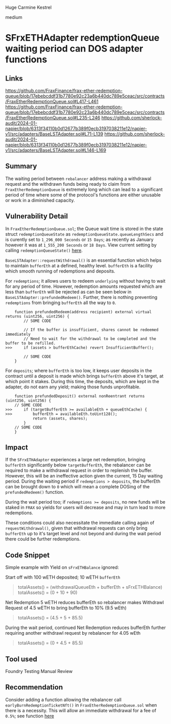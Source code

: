 Huge Carmine Kestrel

medium

# SFrxETHAdapter redemptionQueue waiting period can DOS adapter functions

## Links
https://github.com/FraxFinance/frax-ether-redemption-queue/blob/17ebebcddf31b7780e92c23a6b440dc789e5ceac/src/contracts/FraxEtherRedemptionQueue.sol#L417-L461
https://github.com/FraxFinance/frax-ether-redemption-queue/blob/17ebebcddf31b7780e92c23a6b440dc789e5ceac/src/contracts/FraxEtherRedemptionQueue.sol#L235-L246
https://github.com/sherlock-audit/2024-01-napier/blob/6313f34110b0d12677b389f0ecb3197038211e12/napier-v1/src/adapters/BaseLSTAdapter.sol#L71-L139
https://github.com/sherlock-audit/2024-01-napier/blob/6313f34110b0d12677b389f0ecb3197038211e12/napier-v1/src/adapters/BaseLSTAdapter.sol#L146-L169

## Summary
The waiting period between `rebalancer` address making a withdrawal request and the withdrawn funds being ready to claim from `FraxEtherRedemptionQueue` is extremely long which can lead to a significant period of time where some of the protocol's functions are either unusable or work in a diminished capacity.

## Vulnerability Detail
In `FraxEtherRedemptionQueue.sol`; the Queue wait time is stored in the state struct `redemptionQueueState` as `redemptionQueueState.queueLengthSecs` and is curently set to `1_296_000 Seconds` or `15 Days`; as recently as January however it was at `1_555_200 Seconds` or `18 Days`. View current setting by calling `redemptionQueueState()` [here](https://etherscan.io/address/0x82bA8da44Cd5261762e629dd5c605b17715727bd#readContract).

`BaseLSTAdapter::requestWithdrawal()` is an essential function which helps to maintain `bufferEth` at a defined, healthy level. 
`bufferEth` is a facility which smooth running of redemptions and deposits.

For `redemptions`; it allows users to redeem `underlying` without having to wait for any period of time.
However, redemption amounts requested which are less than `bufferEth` will be rejected as can be seen below in `BaseLSTAdapter::prefundedRedeem()`.
Further, there is nothing preventing `redemptions` from bringing `bufferEth` all the way to `0`.

```solidity
    function prefundedRedeem(address recipient) external virtual returns (uint256, uint256) {
        // SOME CODE

        // If the buffer is insufficient, shares cannot be redeemed immediately
        // Need to wait for the withdrawal to be completed and the buffer to be refilled.
>>>     if (assets > bufferEthCache) revert InsufficientBuffer();

        // SOME CODE
    }
```

For `deposits`; where `bufferEth` is too low, it keeps user deposits in the contract until a deposit is made which brings `bufferEth` above it's target, at which point it stakes. During this time, the deposits, which are kept in the adapter, do not earn any yield; making those funds unprofitable.

```solidity
    function prefundedDeposit() external nonReentrant returns (uint256, uint256) {
    // SOME CODE
>>>     if (targetBufferEth >= availableEth + queueEthCache) {
>>>         bufferEth = availableEth.toUint128();
            return (assets, shares);
        }
    // SOME CODE
    }
```

## Impact
If the `SFrxETHAdapter` experiences a large net redemption, bringing `bufferEth` significantly below `targetBufferEth`, the rebalancer can be required to make a withdrawal request in order to replenish the buffer.
However, this will be an ineffective action given the current, 15 Day waiting period. During the waiting period if `redemptions > deposits`, the bufferEth can be brought down to `0` which will mean a complete DOSing of the `prefundedRedeem()` function.

During the wait period too; if `redemptions >= deposits`, no new funds will be staked in `FRAX` so yields for users will decrease and may in turn lead to more redemptions.

These conditions could also necessitate the immediate calling again of `requestWithdrawal()`, given that withdrawal requests can only bring `bufferEth` up to it's target level and not beyond and during the wait period there could be further redemptions.

## Code Snippet
Simple example with Yield on `sFrxETHBalance` ignored:

Start off with 100 wETH deposited; 10 wETH `bufferEth`
> totalAssets() = (withdrawalQueueEth + bufferEth + sFrxETHBalance)
> totalAssets() = (0 + 10 + 90)

Net Redemption 5 wETH reduces bufferEth so rebalancer makes Withdrawl Request of 4.5 wETH to bring bufferEth to 10% (9.5 wEth)
> totalAssets() = (4.5 + 5 + 85.5)

During the wait period, continued Net Redemption reduces bufferEth further requiring another withdrawl request by rebalancer for 4.05 wEth
> totalAssets() = (0 + 4.5 + 85.5)

## Tool used
Foundry Testing
Manual Review

## Recommendation
Consider adding a function allowing the rebalancer call `earlyBurnRedemptionTicketNft()` in `FraxEtherRedemptionQueue.sol` when there is a necessity.
This will allow an immediate withdrawal for a fee of `0.5%`; see function [here]( https://github.com/FraxFinance/frax-ether-redemption-queue/blob/17ebebcddf31b7780e92c23a6b440dc789e5ceac/src/contracts/FraxEtherRedemptionQueue.sol#L417-L461
)
